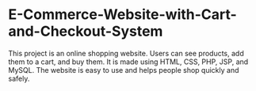 # E-Commerce-Website-with-Cart-and-Checkout-System
This project is an online shopping website. Users can see products, add them to a cart, and buy them. It is made using HTML, CSS, PHP, JSP, and MySQL. The website is easy to use and helps people shop quickly and safely.
